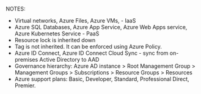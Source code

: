 NOTES:
- Virtual networks, Azure Files, Azure VMs, - IaaS
- Azure SQL Databases, Azure App Service, Azure Web Apps service, Azure Kubernetes Service - PaaS
- Resource lock is inherited down
- Tag is not inherited. It can be enforced using Azure Policy.
- Azure ID Connect, Azure ID Connect Cloud Sync - sync from on-premises Active Directory to AAD
- Governance hierarchy: Azure AD instance > Root Management Group > Management Groups > Subscriptions > Resource Groups > Resources
- Azure support plans: Basic, Developer, Standard, Professional Direct, Premier. 
